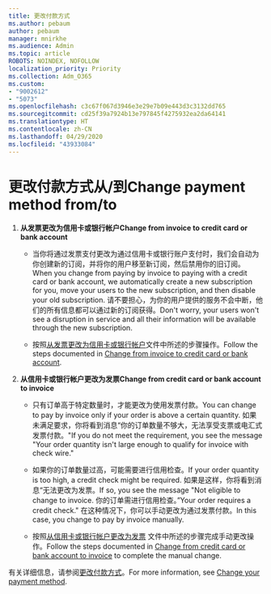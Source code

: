 ```yaml
---
title: 更改付款方式
ms.author: pebaum
author: pebaum
manager: mnirkhe
ms.audience: Admin
ms.topic: article
ROBOTS: NOINDEX, NOFOLLOW
localization_priority: Priority
ms.collection: Adm_O365
ms.custom:
- "9002612"
- "5073"
ms.openlocfilehash: c3c67f067d3946e3e29e7b09e443d3c3132dd765
ms.sourcegitcommit: cd25f39a7924b13e797845f4275932ea2da64141
ms.translationtype: HT
ms.contentlocale: zh-CN
ms.lasthandoff: 04/29/2020
ms.locfileid: "43933084"
---
```

# <a name="change-payment-method-fromto"></a><span data-ttu-id="9ec1f-102">更改付款方式从/到</span><span class="sxs-lookup"><span data-stu-id="9ec1f-102">Change payment method from/to</span></span>

1. <span data-ttu-id="9ec1f-103">**从发票更改为信用卡或银行帐户**</span><span class="sxs-lookup"><span data-stu-id="9ec1f-103">**Change from invoice to credit card or bank account**</span></span>

    - <span data-ttu-id="9ec1f-104">当你将通过发票支付更改为通过信用卡或银行账户支付时，我们会自动为你创建新的订阅，并将你的用户移至新订阅，然后禁用你的旧订阅。</span><span class="sxs-lookup"><span data-stu-id="9ec1f-104">When you change from paying by invoice to paying with a credit card or bank account, we automatically create a new subscription for you, move your users to the new subscription, and then disable your old subscription.</span></span> <span data-ttu-id="9ec1f-105">请不要担心，为你的用户提供的服务不会中断，他们的所有信息都可以通过新的订阅获得。</span><span class="sxs-lookup"><span data-stu-id="9ec1f-105">Don't worry, your users won't see a disruption in service and all their information will be available through the new subscription.</span></span> 

    - <span data-ttu-id="9ec1f-106">按照[从发票更改为信用卡或银行帐户](https://docs.microsoft.com/microsoft-365/commerce/billing-and-payments/change-payment-method?view=o365-worldwide#change-from-invoice-to-credit-card-or-bank-account)文件中所述的步骤操作。</span><span class="sxs-lookup"><span data-stu-id="9ec1f-106">Follow the steps documented in [Change from invoice to credit card or bank account](https://docs.microsoft.com/microsoft-365/commerce/billing-and-payments/change-payment-method?view=o365-worldwide#change-from-invoice-to-credit-card-or-bank-account).</span></span>

2. <span data-ttu-id="9ec1f-107">**从信用卡或银行帐户更改为发票**</span><span class="sxs-lookup"><span data-stu-id="9ec1f-107">**Change from credit card or bank account to invoice**</span></span>

    - <span data-ttu-id="9ec1f-108">只有订单高于特定数量时，才能更改为使用发票付款。</span><span class="sxs-lookup"><span data-stu-id="9ec1f-108">You can change to pay by invoice only if your order is above a certain quantity.</span></span> <span data-ttu-id="9ec1f-109">如果未满足要求，你将看到消息“你的订单数量不够大，无法享受支票或电汇式发票付款。"</span><span class="sxs-lookup"><span data-stu-id="9ec1f-109">If you do not meet the requirement, you see the message "Your order quantity isn't large enough to qualify for invoice with check wire."</span></span>

    - <span data-ttu-id="9ec1f-110">如果你的订单数量过高，可能需要进行信用检查。</span><span class="sxs-lookup"><span data-stu-id="9ec1f-110">If your order quantity is too high, a credit check might be required.</span></span> <span data-ttu-id="9ec1f-111">如果是这样，你将看到消息“无法更改为发票。</span><span class="sxs-lookup"><span data-stu-id="9ec1f-111">If so, you see the message "Not eligible to change to invoice.</span></span> <span data-ttu-id="9ec1f-112">你的订单需进行信用检查。”</span><span class="sxs-lookup"><span data-stu-id="9ec1f-112">Your order requires a credit check."</span></span> <span data-ttu-id="9ec1f-113">在这种情况下，你可以手动更改为通过发票付款。</span><span class="sxs-lookup"><span data-stu-id="9ec1f-113">In this case, you change to pay by invoice manually.</span></span>

    - <span data-ttu-id="9ec1f-114">按照[从信用卡或银行帐户更改为发票](https://docs.microsoft.com/microsoft-365/commerce/billing-and-payments/change-payment-method?view=o365-worldwide#change-from-credit-card-or-bank-account-to-invoice) 文件中所述的步骤完成手动更改操作。</span><span class="sxs-lookup"><span data-stu-id="9ec1f-114">Follow the steps documented in [Change from credit card or bank account to invoice](https://docs.microsoft.com/microsoft-365/commerce/billing-and-payments/change-payment-method?view=o365-worldwide#change-from-credit-card-or-bank-account-to-invoice) to complete the manual change.</span></span>

<span data-ttu-id="9ec1f-115">有关详细信息，请参阅[更改付款方式](https://docs.microsoft.com/microsoft-365/commerce/billing-and-payments/change-payment-method)。</span><span class="sxs-lookup"><span data-stu-id="9ec1f-115">For more information, see [Change your payment method](https://docs.microsoft.com/microsoft-365/commerce/billing-and-payments/change-payment-method).</span></span>
